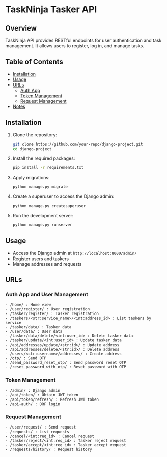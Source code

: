 # TaskNinja Tasker API

## Overview
TaskNinja API provides RESTful endpoints for user authentication and task management. It allows users to register, log in, and manage tasks.

## Table of Contents

- [Installation](#installation)
- [Usage](#usage)
- [URLs](#urls)
  - [Auth App](#auth-app)
  - [Token Management](#token-management)
  - [Request Management](#request-management)
- [Notes](#notes)

## Installation

1. Clone the repository:
    ```sh
    git clone https://github.com/your-repo/django-project.git
    cd django-project
    ```

2. Install the required packages:
    ```sh
    pip install -r requirements.txt
    ```

3. Apply migrations:
    ```sh
    python manage.py migrate
    ```

4. Create a superuser to access the Django admin:
    ```sh
    python manage.py createsuperuser
    ```

5. Run the development server:
    ```sh
    python manage.py runserver
    ```

## Usage

- Access the Django admin at `http://localhost:8000/admin/`
- Register users and taskers
- Manage addresses and requests

## URLs

### Auth App and User Management

```plaintext
- /home/ : Home view
- /user/register/ : User registration
- /tasker/register/ : Tasker registration
- /taskers/<str:service_name>/<int:address_id> : List taskers by service
- /tasker/data/ : Tasker data
- /user/data/ : User data
- /tasker/data/delete/<int:user_id> : Delete tasker data
- /tasker/update/<int:user_id> : Update tasker data
- /api/addresses/update/<str:id>/ : Update address
- /api/addresses/delete/<str:id>/ : Delete address
- /users/<str:username>/addresses/ : Create address
- /otp/ : Send OTP
- /send_password_reset_otp/ : Send password reset OTP
- /reset_password_with_otp/ : Reset password with OTP
```
### Token Management
```plaintext
- /admin/ : Django admin
- /api/token/ : Obtain JWT token
- /api/token/refresh/ : Refresh JWT token
- /api-auth/ : DRF login
``` 
### Request Management
```plaintext
- /user/request/ : Send request
- /requests/ : List requests
- /cancel/<int:req_id> : Cancel request
- /tasker/reject/<int:req_id> : Tasker reject request
- /tasker/accept/<int:req_id> : Tasker accept request
- /requests/history/ : Request history
```
